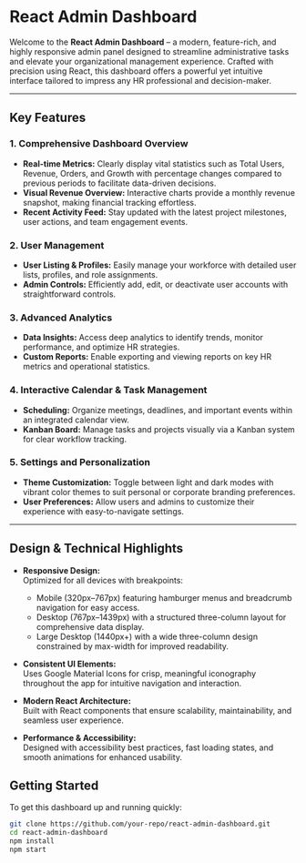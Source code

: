 # React Admin Dashboard

Welcome to the **React Admin Dashboard** – a modern, feature-rich, and highly responsive admin panel designed to streamline administrative tasks and elevate your organizational management experience. Crafted with precision using React, this dashboard offers a powerful yet intuitive interface tailored to impress any HR professional and decision-maker.

---

## Key Features

### 1. **Comprehensive Dashboard Overview**
- **Real-time Metrics:** Clearly display vital statistics such as Total Users, Revenue, Orders, and Growth with percentage changes compared to previous periods to facilitate data-driven decisions.
- **Visual Revenue Overview:** Interactive charts provide a monthly revenue snapshot, making financial tracking effortless.
- **Recent Activity Feed:** Stay updated with the latest project milestones, user actions, and team engagement events.

### 2. **User Management**
- **User Listing & Profiles:** Easily manage your workforce with detailed user lists, profiles, and role assignments.
- **Admin Controls:** Efficiently add, edit, or deactivate user accounts with straightforward controls.

### 3. **Advanced Analytics**
- **Data Insights:** Access deep analytics to identify trends, monitor performance, and optimize HR strategies.
- **Custom Reports:** Enable exporting and viewing reports on key HR metrics and operational statistics.

### 4. **Interactive Calendar & Task Management**
- **Scheduling:** Organize meetings, deadlines, and important events within an integrated calendar view.
- **Kanban Board:** Manage tasks and projects visually via a Kanban system for clear workflow tracking.

### 5. **Settings and Personalization**
- **Theme Customization:** Toggle between light and dark modes with vibrant color themes to suit personal or corporate branding preferences.
- **User Preferences:** Allow users and admins to customize their experience with easy-to-navigate settings.

---

## Design & Technical Highlights

- **Responsive Design:**  
  Optimized for all devices with breakpoints:  
  - Mobile (320px–767px) featuring hamburger menus and breadcrumb navigation for easy access.  
  - Desktop (767px–1439px) with a structured three-column layout for comprehensive data display.  
  - Large Desktop (1440px+) with a wide three-column design constrained by max-width for improved readability.

- **Consistent UI Elements:**  
  Uses Google Material Icons for crisp, meaningful iconography throughout the app for intuitive navigation and interaction.

- **Modern React Architecture:**  
  Built with React components that ensure scalability, maintainability, and seamless user experience.

- **Performance & Accessibility:**  
  Designed with accessibility best practices, fast loading states, and smooth animations for enhanced usability.

## Getting Started

To get this dashboard up and running quickly:

```bash
git clone https://github.com/your-repo/react-admin-dashboard.git
cd react-admin-dashboard
npm install
npm start
